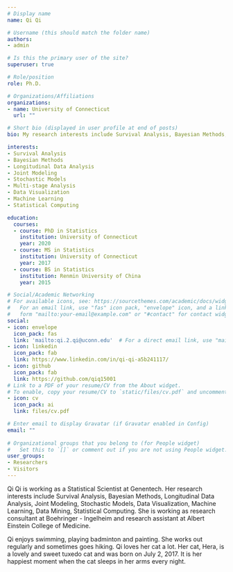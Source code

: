 ```yaml
---
# Display name
name: Qi Qi

# Username (this should match the folder name)
authors:
- admin

# Is this the primary user of the site?
superuser: true

# Role/position
role: Ph.D.

# Organizations/Affiliations
organizations:
- name: University of Connecticut
  url: ""

# Short bio (displayed in user profile at end of posts)
bio: My research interests include Survival Analysis, Bayesian Methods, Longitudinal Data Analysis, Joint Modeling, Stochastic Models, Data Visualization, Machine Learning, Data Mining, Statistical Computing.

interests:
- Survival Analysis
- Bayesian Methods
- Longitudinal Data Analysis
- Joint Modeling
- Stochastic Models
- Multi-stage Analysis
- Data Visualization
- Machine Learning
- Statistical Computing

education:
  courses:
  - course: PhD in Statistics
    institution: University of Connecticut
    year: 2020
  - course: MS in Statistics
    institution: University of Connecticut
    year: 2017
  - course: BS in Statistics
    institution: Renmin University of China
    year: 2015

# Social/Academic Networking
# For available icons, see: https://sourcethemes.com/academic/docs/widgets/#icons
#   For an email link, use "fas" icon pack, "envelope" icon, and a link in the
#   form "mailto:your-email@example.com" or "#contact" for contact widget.
social:
- icon: envelope
  icon_pack: fas
  link: 'mailto:qi.2.qi@uconn.edu'  # For a direct email link, use "mailto:test@example.org".
- icon: linkedin
  icon_pack: fab
  link: https://www.linkedin.com/in/qi-qi-a5b241117/
- icon: github
  icon_pack: fab
  link: https://github.com/qiq15001
# Link to a PDF of your resume/CV from the About widget.
# To enable, copy your resume/CV to `static/files/cv.pdf` and uncomment the lines below.  
- icon: cv
  icon_pack: ai
  link: files/cv.pdf

# Enter email to display Gravatar (if Gravatar enabled in Config)
email: ""
  
# Organizational groups that you belong to (for People widget)
#   Set this to `[]` or comment out if you are not using People widget.  
user_groups:
- Researchers
- Visitors
---
```


Qi Qi is working as a Statistical Scientist at Genentech. Her research interests include Survival Analysis, Bayesian Methods, Longitudinal Data Analysis, Joint Modeling, Stochastic Models, Data Visualization, Machine Learning, Data Mining, Statistical Computing. She is working as research consultant at Boehringer - Ingelheim and research assistant at Albert Einstein College of Medicine.

Qi enjoys swimming, playing badminton and painting. She works out regularly and sometimes goes hiking. Qi loves her cat a lot. Her cat, Hera, is a lovely and sweet tuxedo cat and was born on July 2, 2017. It is her happiest moment when the cat sleeps in her arms every night.

